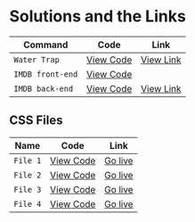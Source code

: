 # Solutions and the Links

| Command | Code | Link |
| --- | --- | --- |
| `Water Trap` | <a href="https://github.com/Sathiyapramod/water-trap" target="_blank">View Code</a> | <a href="https://roaring-pasca-e1b201.netlify.app/">View Link</a> |
| `IMDB front-end` | <a href="https://github.com/Sathiyapramod/imdb-clone-front-end" target="_blank">View Code</a> | |
| `IMDB back-end` | <a href="https://github.com/Sathiyapramod/imdb-clone-front-end" target="_blank">View Code</a> | <a href="https://imdb-clone-backend.vercel.app/">View Link</a> |


## CSS Files 

| Name | Code | Link |
| --- | --- | --- |
| `File 1`| <a href="https://github.com/Sathiyapramod/FoodFactory" target="blank">View Code</a> | <a href="https://ephemeral-starlight-c6dd14.netlify.app/" target="_blank">Go live</a> |
| `File 2`| <a href="https://github.com/Sathiyapramod/Food-grain" target="blank">View Code</a> | <a href="https://inquisitive-frangipane-88cbe8.netlify.app/" target="_blank">Go live</a> |
| `File 3`| <a href="https://github.com/Sathiyapramod/hover-demo-2" target="blank">View Code</a> | <a href="https://whimsical-pastelito-dc6130.netlify.app/" target="_blank">Go live</a> |
| `File 4`| <a href="https://github.com/Sathiyapramod/Team-CEO" target="blank">View Code</a> | <a href="https://sathiyapramod-team-ceo.netlify.app/" target="_blank">Go live</a> |

